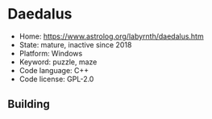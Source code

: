 # Daedalus

- Home: https://www.astrolog.org/labyrnth/daedalus.htm
- State: mature, inactive since 2018
- Platform: Windows
- Keyword: puzzle, maze
- Code language: C++
- Code license: GPL-2.0

## Building
